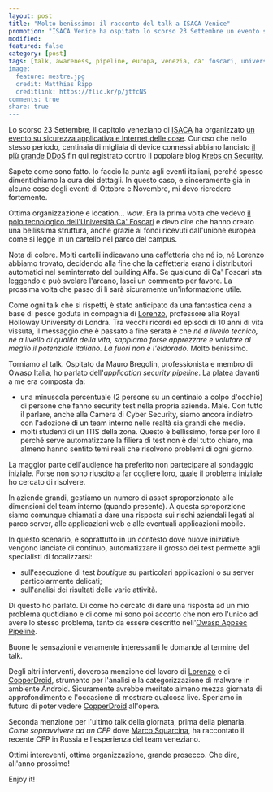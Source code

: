 ```yaml
---
layout: post
title: "Molto benissimo: il racconto del talk a ISACA Venice"
promotion: "ISACA Venice ha ospitato lo scorso 23 Settembre un evento su #appsec e #iot. Vediamo come è andata."
modified: 
featured: false
category: [post]
tags: [talk, awareness, pipeline, europa, venezia, ca' foscari, università]
image:
  feature: mestre.jpg
  credit: Matthias Ripp
  creditlink: https://flic.kr/p/jtfcNS
comments: true
share: true
---
```


Lo scorso 23 Settembre, il capitolo veneziano di [ISACA](https://www.isaca.org)
ha organizzato [un evento su sicurezza applicativa e Internet delle cose](http://www.isaca.org/chapters5/Venice/Events/Documents/IVC_IV_CONF_SICUREZZA_APPLICATIVA_20160923.pdf).
Curioso che nello stesso periodo, centinaia di migliaia di device connessi
abbiano lanciato [il più grande DDoS](http://www.csoonline.com/article/3123695/internet-of-things/ddos-takedown-powered-by-iot-devices.html) fin qui registrato contro il popolare
blog [Krebs on Security](http://krebsonsecurity.com).

Sapete come sono fatto. Io faccio la punta agli eventi italiani, perché spesso
dimentichiamo la cura dei dettagli. In questo caso, e sinceramente già in
alcune cose degli eventi di Ottobre e Novembre, mi devo ricredere fortemente.

Ottima organizzazione e location... _wow_. Era la prima volta che vedevo [il
polo tecnologico dell'Università Ca' Foscari](http://www.unive.it/pag/16129) e devo dire che hanno creato
una bellissima struttura, anche grazie ai fondi ricevuti dall'unione europea
come si legge in un cartello nel parco del campus.

Nota di colore. Molti cartelli indicavano una caffetteria che né io, né Lorenzo
abbiamo trovato, decidendo alla fine che la caffetteria erano i distributori
automatici nel seminterrato del building Alfa. Se qualcuno di Ca' Foscari sta
leggendo e può svelare l'arcano, lasci un commento per favore. La prossima
volta che passo di lì sarà sicuramente un'informazione utile.

Come ogni talk che si rispetti, è stato anticipato da una fantastica cena a
base di pesce goduta in compagnia di [Lorenzo](http://www.isg.rhul.ac.uk/sullivan/), professore alla Royal
Holloway University di Londra. Tra vecchi ricordi ed episodi di 10 anni di vita
vissuta, il messaggio che è passato a fine serata è che _né a livello tecnico,
né a livello di qualità della vita, sappiamo forse apprezzare e valutare al
meglio il potenziale italiano. Là fuori non è l'eldorado_. Molto benissimo.

Torniamo al talk. Ospitato da Mauro Bregolin, professionista e membro di Owasp
Italia, ho parlato dell'_application security pipeline_. La platea davanti a me
era composta da:

* una minuscola percentuale (2 persone su un centinaio a colpo d'occhio) di
  persone che fanno security test nella propria azienda. Male. Con tutto il
  parlare, anche alla Camera di Cyber Security, siamo ancora indietro con
  l'adozione di un team interno nelle realtà sia grandi che medie.
* molti studenti di un ITIS della zona. Questo è bellissimo, forse per loro il
  perché serve automatizzare la filiera di test non è del tutto chiaro, ma almeno
  hanno sentito temi reali che risolvono problemi di ogni giorno.

La maggior parte dell'audience ha preferito non partecipare al sondaggio
iniziale. Forse non sono riuscito a far cogliere loro, quale il problema
iniziale ho cercato di risolvere.

In aziende grandi, gestiamo un numero di asset sproporzionato alle dimensioni
del team interno (quando presente). A questa sproporzione siamo comunque
chiamati a dare una risposta sui rischi aziendali legati al parco server, alle
applicazioni web e alle eventuali applicazioni mobile.

In questo scenario, e soprattutto in un contesto dove nuove iniziative vengono
lanciate di continuo, automatizzare il grosso dei test permette agli
specialisti di focalizzarsi:

* sull'esecuzione di test _boutique_ su particolari applicazioni o su server
  particolarmente delicati;
* sull'analisi dei risultati delle varie attività.

Di questo ho parlato. Di come ho cercato di dare una risposta ad un mio
problema quotidiano e di come mi sono poi accorto che non ero l'unico ad avere
lo stesso problema, tanto da essere descritto nell'[Owasp Appsec
Pipeline](https://www.owasp.org/index.php/OWASP_AppSec_Pipeline).

Buone le sensazioni e veramente interessanti le domande al termine del talk.

Degli altri interventi, doverosa menzione del lavoro di [Lorenzo](http://www.isg.rhul.ac.uk/sullivan/) e di
[CopperDroid](http://copperdroid.isg.rhul.ac.uk/copperdroid/about.php), strumento per l'analisi e la categorizzazione di malware in
ambiente Android. Sicuramente avrebbe meritato almeno mezza giornata di
approfondimento e l'occasione di mostrare qualcosa live. Speriamo in futuro di
poter vedere [CopperDroid](http://copperdroid.isg.rhul.ac.uk/copperdroid/about.php) all'opera.

Seconda menzione per l'ultimo talk della giornata, prima della plenaria. _Come
sopravvivere ad un CFP_ dove [Marco
Squarcina](https://www.linkedin.com/in/squarcina), ha raccontato il recente CFP
in Russia e l'esperienza del team veneziano.

Ottimi intereventi, ottima organizzazione, grande prosecco. Che dire, all'anno prossimo!

Enjoy it!
